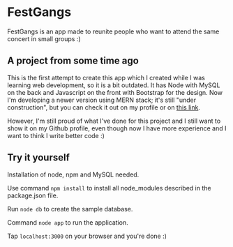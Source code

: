 # FestGangs

FestGangs is an app made to reunite people who want to attend the same concert in small groups :)

## A project from some time ago

This is the first attempt to create this app which I created while I was learning web development, so it is a bit outdated. It has Node with MySQL on the back and Javascript on the front with Bootstrap for the design. Now I'm developing a newer version using MERN stack; it's still "under construction", but you can check it out on my profile or on [this link](https://github.com/AleksHodur/festgangs).

However, I'm still proud of what I've done for this project and I still want to show it on my Github profile, even though now I have more experience and I want to think I write better code :)

## Try it yourself

Installation of node, npm and MySQL needed.

Use command `npm install` to install all node_modules described in the package.json file.

Run `node db` to create the sample database.

Command `node app` to run the application.

Tap `localhost:3000` on your browser and you're done :)
